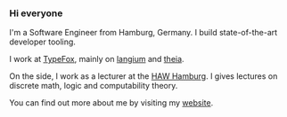 ### Hi everyone

I'm a Software Engineer from Hamburg, Germany. I build state-of-the-art developer tooling.

I work at [TypeFox](https://www.typefox.io/), mainly on [langium](https://github.com/eclipse-langium/langium) and [theia](https://github.com/eclipse-theia/theia).

On the side, I work as a lecturer at the [HAW Hamburg](https://www.haw-hamburg.de/). I gives lectures on discrete math, logic and computability theory.

You can find out more about me by visiting my [website](https://sujew.dev/).
